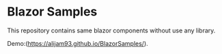 # Blazor Samples
This repository contains same blazor components without use any library. 

Demo:(https://alijam93.github.io/BlazorSamples/).
